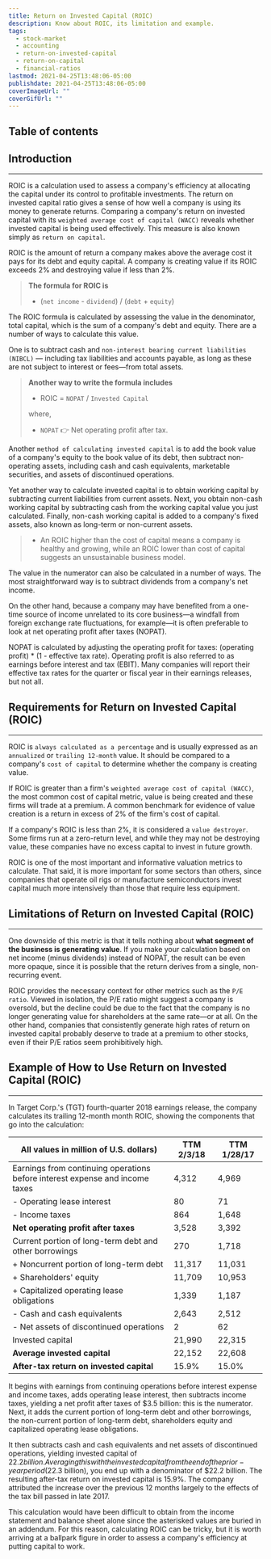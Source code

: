```yaml
---
title: Return on Invested Capital (ROIC)
description: Know about ROIC, its limitation and example.
tags:
  - stock-market
  - accounting
  - return-on-invested-capital
  - return-on-capital
  - financial-ratios
lastmod: 2021-04-25T13:48:06-05:00
publishdate: 2021-04-25T13:48:06-05:00
coverImageUrl: ""
coverGifUrl: ""
---
```


## Table of contents

## Introduction

---

ROIC is a calculation used to assess a company's efficiency at allocating the capital under its control to profitable investments. The return on invested capital ratio gives a sense of how well a company is using its money to generate returns. Comparing a company's return on invested capital with its `weighted average cost of capital (WACC)` reveals whether invested capital is being used effectively. This measure is also known simply as `return on capital`.

ROIC is the amount of return a company makes above the average cost it pays for its debt and equity capital. A company is creating value if its ROIC exceeds 2% and destroying value if less than 2%.

> **The formula for ROIC is**
>
> - (`net income` - `dividend`) / (`debt` + `equity`)

The ROIC formula is calculated by assessing the value in the denominator, total capital, which is the sum of a company's debt and equity. There are a number of ways to calculate this value.

One is to subtract cash and `non-interest bearing current liabilities (NIBCL)` — including tax liabilities and accounts payable, as long as these are not subject to interest or fees—from total assets.

> **Another way to write the formula includes**
>
> - ROIC = `NOPAT` / `Invested Capital`
>
> where,
>
> - `NOPAT` 👉 Net operating profit after tax.

Another `method of calculating invested capital` is to add the book value of a company's equity to the book value of its debt, then subtract non-operating assets, including cash and cash equivalents, marketable securities, and assets of discontinued operations.

Yet another way to calculate invested capital is to obtain working capital by subtracting current liabilities from current assets. Next, you obtain non-cash working capital by subtracting cash from the working capital value you just calculated. Finally, non-cash working capital is added to a company's fixed assets, also known as long-term or non-current assets.

> - An ROIC higher than the cost of capital means a company is healthy and growing, while an ROIC lower than cost of capital suggests an unsustainable business model.

The value in the numerator can also be calculated in a number of ways. The most straightforward way is to subtract dividends from a company's net income.

On the other hand, because a company may have benefited from a one-time source of income unrelated to its core business—a windfall from foreign exchange rate fluctuations, for example—it is often preferable to look at net operating profit after taxes (NOPAT).

NOPAT is calculated by adjusting the operating profit for taxes: (operating profit) \* (1 - effective tax rate). Operating profit is also referred to as earnings before interest and tax (EBIT). Many companies will report their effective tax rates for the quarter or fiscal year in their earnings releases, but not all.

## Requirements for Return on Invested Capital (ROIC)

---

ROIC is `always calculated as a percentage` and is usually expressed as an `annualized` or `trailing 12-month` value. It should be compared to a company's `cost of capital` to determine whether the company is creating value.

If ROIC is greater than a firm's `weighted average cost of capital (WACC)`, the most common cost of capital metric, value is being created and these firms will trade at a premium. A common benchmark for evidence of value creation is a return in excess of 2% of the firm's cost of capital.

If a company's ROIC is less than 2%, it is considered a `value destroyer`. Some firms run at a zero-return level, and while they may not be destroying value, these companies have no excess capital to invest in future growth.

ROIC is one of the most important and informative valuation metrics to calculate. That said, it is more important for some sectors than others, since companies that operate oil rigs or manufacture semiconductors invest capital much more intensively than those that require less equipment.

## Limitations of Return on Invested Capital (ROIC)

---

One downside of this metric is that it tells nothing about **what segment of the business is generating value**. If you make your calculation based on net income (minus dividends) instead of NOPAT, the result can be even more opaque, since it is possible that the return derives from a single, non-recurring event.

ROIC provides the necessary context for other metrics such as the `P/E ratio`. Viewed in isolation, the P/E ratio might suggest a company is oversold, but the decline could be due to the fact that the company is no longer generating value for shareholders at the same rate—or at all. On the other hand, companies that consistently generate high rates of return on invested capital probably deserve to trade at a premium to other stocks, even if their P/E ratios seem prohibitively high.

## Example of How to Use Return on Invested Capital (ROIC)

---

In Target Corp.'s (TGT) fourth-quarter 2018 earnings release, the company calculates its trailing 12-month month ROIC, showing the components that go into the calculation:

| All values in million of U.S. dollars)                                       | TTM 2/3/18 | TTM 1/28/17 |
| ---------------------------------------------------------------------------- | ---------- | ----------- |
| Earnings from continuing operations before interest expense and income taxes | 4,312      | 4,969       |
| - Operating lease interest                                                   | 80         | 71          |
| - Income taxes                                                               | 864        | 1,648       |
| **Net operating profit after taxes**                                         | 3,528      | 3,392       |
| Current portion of long-term debt and other borrowings                       | 270        | 1,718       |
| + Noncurrent portion of long-term debt                                       | 11,317     | 11,031      |
| + Shareholders' equity                                                       | 11,709     | 10,953      |
| + Capitalized operating lease obligations                                    | 1,339      | 1,187       |
| - Cash and cash equivalents                                                  | 2,643      | 2,512       |
| - Net assets of discontinued operations                                      | 2          | 62          |
| Invested capital                                                             | 21,990     | 22,315      |
| **Average invested capital**                                                 | 22,152     | 22,608      |
| **After-tax return on invested capital**                                     | 15.9%      | 15.0%       |

It begins with earnings from continuing operations before interest expense and income taxes, adds operating lease interest, then subtracts income taxes, yielding a net profit after taxes of $3.5 billion: this is the numerator. Next, it adds the current portion of long-term debt and other borrowings, the non-current portion of long-term debt, shareholders equity and capitalized operating lease obligations.

It then subtracts cash and cash equivalents and net assets of discontinued operations, yielding invested capital of $22.2 billion. Averaging this with the invested capital from the end of the prior-year period ($22.3 billion), you end up with a denominator of $22.2 billion. The resulting after-tax return on invested capital is 15.9%. The company attributed the increase over the previous 12 months largely to the effects of the tax bill passed in late 2017.

This calculation would have been difficult to obtain from the income statement and balance sheet alone since the asterisked values are buried in an addendum. For this reason, calculating ROIC can be tricky, but it is worth arriving at a ballpark figure in order to assess a company's efficiency at putting capital to work.
